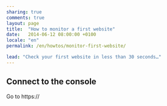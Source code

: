 ```yaml
---
sharing: true
comments: true
layout: page
title:  "How to monitor a first website"
date:   2014-06-12 08:00:00 +0100
locale: "en"
permalink: /en/howtos/monitor-first-website/

lead: "Check your first website in less than 30 seconds…"
---
```


## Connect to the console

Go to https://